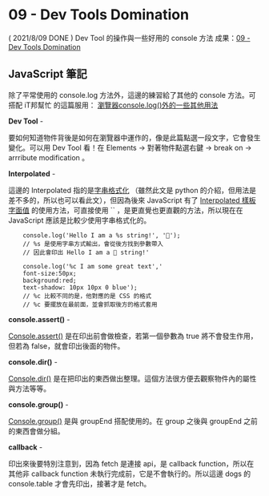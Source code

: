 
# 09 - Dev Tools Domination
( 2021/8/09 DONE ) Dev Tool 的操作與一些好用的 console 方法
成果：[09 - Dev Tools Domination](https://alice-nor.github.io/JavaScript30/09%20-%20Dev%20Tools%20Domination/index.html) 

## JavaScript 筆記 ##

除了平常使用的 console.log 方法外，這邊的練習給了其他的 console 方法。可搭配 iT邦幫忙 的這篇服用： [瀏覽器console.log()外的一些其他用法](https://ithelp.ithome.com.tw/articles/10209871)


**Dev Tool** - 

要如何知道物件背後是如何在瀏覽器中運作的，像是此篇點選一段文字，它會發生變化。可以用 Dev Tool 看！在 Elements -> 對著物件點選右鍵 -> break on -> arrribute modification 。

**Interpolated** - 

這邊的 Interpolated 指的是[字串格式化](https://openhome.cc/Gossip/Python/StringFormat.html) （雖然此文是 python 的介紹，但用法是差不多的，所以也可以看此文），但因為後來 JavaScript 有了 [Interpolated 樣板字面值](https://developer.mozilla.org/zh-TW/docs/Web/JavaScript/Reference/Template_literals) 的使用方法，可直接使用 `` ，是更直覺也更直觀的方法，所以現在在 JavaScript 應該是比較少使用字串格式化的。

        console.log('Hello I am a %s string!', '💩');
        // %s 是使用字串方式輸出，會從後方找到參數帶入
        // 因此會印出 Hello I am a 💩 string!'

        console.log('%c I am some great text','
        font-size:50px;
        background:red;
        text-shadow: 10px 10px 0 blue');
        // %c 比較不同的是，他對應的是 CSS 的格式
        // %c 要擺放在最前面，並會抓取後方的格式套用


**console.assert()** - 

[Console.assert()](https://developer.mozilla.org/zh-TW/docs/Web/API/console/assert) 是在印出前會做檢查，若第一個參數為 true 將不會發生作用，但若為 false，就會印出後面的物件。


**console.dir()** -

[Console.dir()](https://developer.mozilla.org/en-US/docs/Web/API/console/dir) 是在把印出的東西做出整理。這個方法很方便去觀察物件內的屬性與方法等等。

**console.group()** -

[Console.group()](https://developer.mozilla.org/zh-CN/docs/Web/API/console/group) 是與 groupEnd 搭配使用的。在 group 之後與 groupEnd 之前的東西會做分組。

**callback** -

印出來後要特別注意到，因為 fetch 是連接 api，是 callback function，所以在其他非 callback function 未執行完成前，它是不會執行的。所以這邊 dogs 的 console.table 才會先印出，接著才是 fetch。
